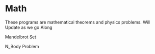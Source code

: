 # Math
These programs are mathematical theorems and physics problems. 
Will Update as we go Along

Mandelbrot Set

N_Body Problem
